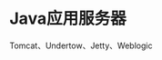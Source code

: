 



# Java应用服务器  
Tomcat、Undertow、Jetty、Weblogic  

<!-- 
WEB服务器和应用服务器
https://blog.csdn.net/zollty/article/details/86136182
https://blog.csdn.net/zuochao_2013/article/details/80857333
https://blog.csdn.net/u013604031/article/details/53894967
http://i.dataguru.cn/mportal.php?aid=13179&mod=view
https://wapbaike.baidu.com/item/java应用服务器/192705?fr=aladdin&ms=1&rid=7705402548322213655
https://blog.csdn.net/zuochao_2013/article/details/80857333
https://www.cnblogs.com/zhangwuji/p/8231936.html
https://www.baidu.com/sf_zd/question/94817329.html?word=apache服务器是什么&ms=1&rid=8308471181415293251
https://zhidao.baidu.com/question/1046133365951642259.html?word=web服务器都有哪些%3F&ms=1&rid=9150732178944891275
https://baijiahao.baidu.com/s?id=1618292211318942400&wfr=spider&for=pc&isFailFlag=1

-->


